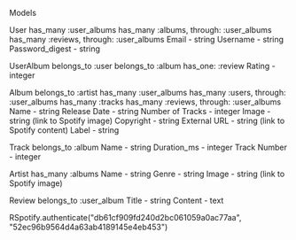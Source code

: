 Models

User
    has_many :user_albums
    has_many :albums, through: :user_albums
    has_many :reviews, through: :user_albums
    Email - string
    Username - string
    Password_digest - string
    

UserAlbum
    belongs_to :user
    belongs_to :album
    has_one: :review
    Rating - integer



Album
    belongs_to :artist
    has_many :user_albums
    has_many :users, through: :user_albums
    has_many :tracks
    has_many :reviews, through: :user_albums
    Name - string
    Release Date - string
    Number of Tracks - integer
    Image - string (link to Spotify image)
    Copyright - string
    External URL - string (link to Spotify content)
    Label - string



Track
    belongs_to :album
    Name - string
    Duration_ms - integer
    Track Number - integer


Artist
    has_many :albums
    Name - string
    Genre - string
    Image - string (link to Spotify image)


Review
    belongs_to :user_album
    Title - string
    Content - text


RSpotify.authenticate("db61cf909fd240d2bc061059a0ac77aa", "52ec96b9564d4a63ab4189145e4eb453")